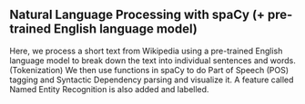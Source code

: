 ## Natural Language Processing with spaCy (+ pre-trained English language model)

Here, we process a short text from Wikipedia using a pre-trained English language model to break down the text into individual sentences and words. (Tokenization)
We then use functions in spaCy to do Part of Speech (POS) tagging and Syntactic Dependency parsing and visualize it. 
A feature called Named Entity Recognition is also added and labelled.
